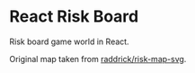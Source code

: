 # React Risk Board

Risk board game world in React.

Original map taken from [raddrick/risk-map-svg](https://github.com/raddrick/risk-map-svg).
